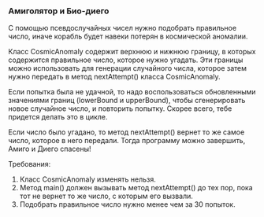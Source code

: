 
### Амиголятор и Био-диего

С помощью псевдослучайных чисел нужно подобрать правильное число, иначе корабль будет навеки потерян в космической аномалии.

Класс CosmicAnomaly содержит верхнюю и нижнюю границу, в которых содержится правильное число, которое нужно угадать.
Эти границы можно использовать для генерации случайного числа, которое затем нужно передать в метод nextAttempt() класса CosmicAnomaly.

Если попытка была не удачной, то надо воспользоваться обновленными значениями границ (lowerBound и upperBound),
чтобы сгенерировать новое случайное число, и повторить попытку. Скорее всего, тебе придется делать это в цикле.

Если число было угадано, то метод nextAttempt() вернет то же самое число, которое в него передали.
Тогда программу можно завершить, Амиго и Диего спасены!


Требования:
1.	Класс CosmicAnomaly изменять нельзя.
2.	Метод main() должен вызывать метод nextAttempt() до тех пор, пока тот не вернет то же число, с которым его вызвали.
3.	Подобрать правильное число нужно менее чем за 30 попыток.


